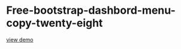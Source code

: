 # Free-bootstrap-dashbord-menu-copy-twenty-eight
<a href="http://webi4u.com/web/article/Free-bootstrap-dashbord-menu-copy-twenty-eight/">
  view demo
  </a>
